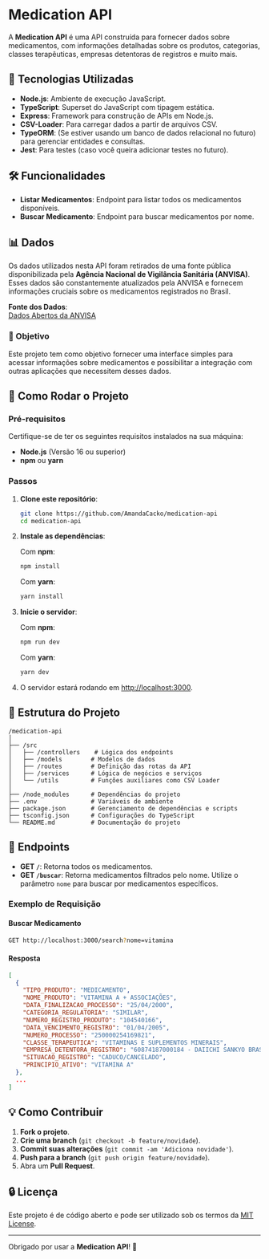 # Medication API

A **Medication API** é uma API construída para fornecer dados sobre medicamentos, com informações detalhadas sobre os produtos, categorias, classes terapêuticas, empresas detentoras de registros e muito mais.

## 🚀 Tecnologias Utilizadas

- **Node.js**: Ambiente de execução JavaScript.
- **TypeScript**: Superset do JavaScript com tipagem estática.
- **Express**: Framework para construção de APIs em Node.js.
- **CSV-Loader**: Para carregar dados a partir de arquivos CSV.
- **TypeORM**: (Se estiver usando um banco de dados relacional no futuro) para gerenciar entidades e consultas.
- **Jest**: Para testes (caso você queira adicionar testes no futuro).

## 🛠 Funcionalidades

- **Listar Medicamentos**: Endpoint para listar todos os medicamentos disponíveis.
- **Buscar Medicamento**: Endpoint para buscar medicamentos por nome.

## 📊 Dados

Os dados utilizados nesta API foram retirados de uma fonte pública disponibilizada pela **Agência Nacional de Vigilância Sanitária (ANVISA)**. Esses dados são constantemente atualizados pela ANVISA e fornecem informações cruciais sobre os medicamentos registrados no Brasil.

**Fonte dos Dados**:  
[Dados Abertos da ANVISA](https://dados.anvisa.gov.br/dados/)

### 🎯 Objetivo
Este projeto tem como objetivo fornecer uma interface simples para acessar informações sobre medicamentos e possibilitar a integração com outras aplicações que necessitem desses dados.

## 🔧 Como Rodar o Projeto

### Pré-requisitos

Certifique-se de ter os seguintes requisitos instalados na sua máquina:

- **Node.js** (Versão 16 ou superior)
- **npm** ou **yarn**

### Passos

1. **Clone este repositório**:

   ```bash
   git clone https://github.com/AmandaCacko/medication-api
   cd medication-api
   ```

2. **Instale as dependências**:

   Com **npm**:
   ```bash
   npm install
   ```

   Com **yarn**:
   ```bash
   yarn install
   ```

3. **Inicie o servidor**:

   Com **npm**:
   ```bash
   npm run dev
   ```

   Com **yarn**:
   ```bash
   yarn dev
   ```

4. O servidor estará rodando em [http://localhost:3000](http://localhost:3000).

## 📂 Estrutura do Projeto

```
/medication-api
│
├── /src
│   ├── /controllers    # Lógica dos endpoints
│   ├── /models        # Modelos de dados
│   ├── /routes        # Definição das rotas da API
│   ├── /services      # Lógica de negócios e serviços
│   └── /utils         # Funções auxiliares como CSV Loader
│
├── /node_modules      # Dependências do projeto
├── .env               # Variáveis de ambiente
├── package.json       # Gerenciamento de dependências e scripts
├── tsconfig.json      # Configurações do TypeScript
└── README.md          # Documentação do projeto
```

## 📄 Endpoints

- **GET `/`**: Retorna todos os medicamentos.
- **GET `/buscar`**: Retorna medicamentos filtrados pelo nome. Utilize o parâmetro `nome` para buscar por medicamentos específicos.

### Exemplo de Requisição

#### Buscar Medicamento

```bash
GET http://localhost:3000/search?nome=vitamina
```

#### Resposta

```json
[
  {
    "TIPO_PRODUTO": "MEDICAMENTO",
    "NOME_PRODUTO": "VITAMINA A + ASSOCIAÇÕES",
    "DATA_FINALIZACAO_PROCESSO": "25/04/2000",
    "CATEGORIA_REGULATORIA": "SIMILAR",
    "NUMERO_REGISTRO_PRODUTO": "104540166",
    "DATA_VENCIMENTO_REGISTRO": "01/04/2005",
    "NUMERO_PROCESSO": "250000254169821",
    "CLASSE_TERAPEUTICA": "VITAMINAS E SUPLEMENTOS MINERAIS",
    "EMPRESA_DETENTORA_REGISTRO": "60874187000184 - DAIICHI SANKYO BRASIL FARMACÊUTICA LTDA",
    "SITUACAO_REGISTRO": "CADUCO/CANCELADO",
    "PRINCIPIO_ATIVO": "VITAMINA A"
  },
  ...
]
```

## 💡 Como Contribuir

1. **Fork o projeto**.
2. **Crie uma branch** (`git checkout -b feature/novidade`).
3. **Commit suas alterações** (`git commit -am 'Adiciona novidade'`).
4. **Push para a branch** (`git push origin feature/novidade`).
5. Abra um **Pull Request**.

## 🔒 Licença

Este projeto é de código aberto e pode ser utilizado sob os termos da [MIT License](LICENSE).

---

Obrigado por usar a **Medication API**! 🎉
